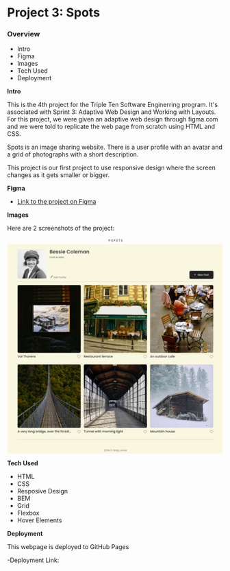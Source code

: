 # Project 3: Spots

### Overview

- Intro
- Figma
- Images
- Tech Used
- Deployment

**Intro**

This is the 4th project for the Triple Ten Software Enginerring program. It's associated with Sprint 3: Adaptive Web Design and Working with Layouts. For this project, we were given an adaptive web design through figma.com and we were told to replicate the web page from scratch using HTML and CSS.

Spots is an image sharing website. There is a user profile with an avatar and a grid of photographs with a short description.

This project is our first project to use responsive design where the screen changes as it gets smaller or bigger.

**Figma**

- [Link to the project on Figma](https://www.figma.com/file/BBNm2bC3lj8QQMHlnqRsga/Sprint-3-Project-%E2%80%94-Spots?type=design&node-id=2%3A60&mode=design&t=afgNFybdorZO6cQo-1)

**Images**

Here are 2 screenshots of the project:

<div
 display="flex">
 <img align="center" height"500px" alt="First Screenshot of Spots Project" src="./images/screenshot-1.png" /></div>

 <div
 display="flex">
 <img align="center" height"500px" alt="Second Screenshot of Spots Project" src="./images/screenshot-2.png" /></div>

**Tech Used**

- HTML
- CSS
- Resposive Design
- BEM
- Grid
- Flexbox
- Hover Elements

**Deployment**

This webpage is deployed to GitHub Pages

-Deployment Link:
